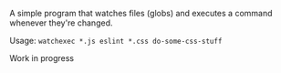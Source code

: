 A simple program that watches files (globs) and
executes a command whenever they're changed.

Usage:
`watchexec *.js eslint *.css do-some-css-stuff`

Work in progress
